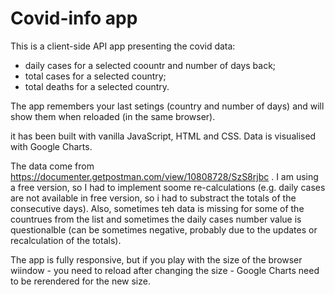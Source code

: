 # Covid-info app

This is a client-side API app presenting the covid data: 
* daily cases for a selected coountr and number of days back;
* total cases for a selected country;
* total deaths for a selected country.

The app remembers your last setings (country and number of days) and will show them when reloaded (in the same browser).

it has been built with vanilla JavaScript, HTML and CSS. Data is visualised with Google Charts.

The data come from https://documenter.getpostman.com/view/10808728/SzS8rjbc . I am using a free version, so I had to implement soome re-calculations (e.g. daily cases are not available in free version, so i had to substract the totals of the consecutive days). Also, sometimes teh data is missing for some of the countrues from the list and sometimes the daily cases number value is questionalble (can be sometimes negative, probably due to the updates or recalculation of the totals).

The app is fully responsive, but if you play with the size of the browser wiindow - you need to reload after changing the size -  Google Charts need to be rerendered for the new size.